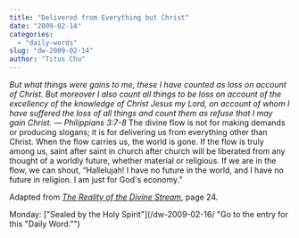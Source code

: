 ```yaml
---
title: "Delivered from Everything but Christ"
date: "2009-02-14"
categories: 
  - "daily-words"
slug: "dw-2009-02-14"
author: "Titus Chu"
---
```


_But what things were gains to me, these I have counted as loss on account of Christ. But moreover I also count all things to be loss on account of the excellency of the knowledge of Christ Jesus my Lord, on account of whom I have suffered the loss of all things and count them as refuse that I may gain Christ. — Philippians 3:7-8_ The divine flow is not for making demands or producing slogans; it is for delivering us from everything other than Christ. When the flow carries us, the world is gone. If the flow is truly among us, saint after saint in church after church will be liberated from any thought of a worldly future, whether material or religious. If we are in the flow, we can shout, “Hallelujah! I have no future in the world, and I have no future in religion. I am just for God's economy.”

Adapted from [_The Reality of the Divine Stream_](/book-reality-of-the-divine-stream/ "Go to the entry for this book"), page 24.

Monday: ["Sealed by the Holy Spirit"](/dw-2009-02-16/ "Go to the entry for this "Daily Word."")
